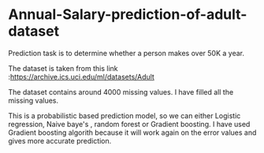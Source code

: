 # Annual-Salary-prediction-of-adult-dataset

Prediction task is to determine whether a person makes over 50K a year.

The dataset is taken from this link :https://archive.ics.uci.edu/ml/datasets/Adult

The dataset contains around 4000 missing values. I have filled all the missing values.

This is a probabilistic based prediction model, so we can either Logistic regression, Naive baye's , random forest or Gradient boosting. I have used Gradient boosting algorith because it will work again on the error values and gives more accurate prediction.

